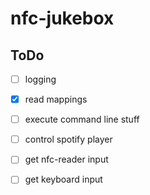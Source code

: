 # nfc-jukebox

## ToDo
- [ ] logging
- [x] read mappings
- [ ] execute command line stuff
- [ ] control spotify player
- [ ] get nfc-reader input
- [ ] get keyboard input

